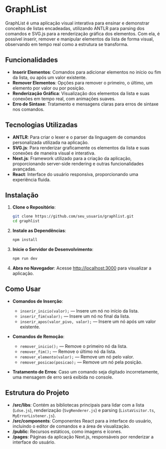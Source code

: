 # GraphList

GraphList é uma aplicação visual interativa para ensinar e demonstrar conceitos de listas encadeadas, utilizando ANTLR para parsing dos comandos e SVG.js para a renderização gráfica dos elementos. Com ela, é possível inserir, remover e manipular elementos da lista de forma visual, observando em tempo real como a estrutura se transforma.

## Funcionalidades

- **Inserir Elementos**: Comandos para adicionar elementos no início ou fim da lista, ou após um valor existente.
- **Remover Elementos**: Opções para remover o primeiro, o último, um elemento por valor ou por posição.
- **Renderização Gráfica**: Visualização dos elementos da lista e suas conexões em tempo real, com animações suaves.
- **Erro de Sintaxe**: Tratamento e mensagens claras para erros de sintaxe nos comandos.

## Tecnologias Utilizadas

- **ANTLR**: Para criar o lexer e o parser da linguagem de comandos personalizada utilizada na aplicação.
- **SVG.js**: Para renderizar graficamente os elementos da lista e suas conexões de maneira visual e interativa.
- **Next.js**: Framework utilizado para a criação da aplicação, proporcionando server-side rendering e outras funcionalidades avançadas.
- **React**: Interface do usuário responsiva, proporcionando uma experiência fluida.

## Instalação

1. **Clone o Repositório**:

   ```bash
   git clone https://github.com/seu_usuario/graphlist.git
   cd graphlist
   ```

2. **Instale as Dependências**:

   ```bash
   npm install
   ```

3. **Inicie o Servidor de Desenvolvimento**:

   ```bash
   npm run dev
   ```

4. **Abra no Navegador**: Acesse [http://localhost:3000](http://localhost:3000) para visualizar a aplicação.

## Como Usar

- **Comandos de Inserção**:

  - `inserir_inicio(valor);` — Insere um nó no início da lista.
  - `inserir_fim(valor);` — Insere um nó no final da lista.
  - `inserir_apos(valor_pivo, valor);` — Insere um nó após um valor existente.

- **Comandos de Remoção**:

  - `remover_inicio();` — Remove o primeiro nó da lista.
  - `remover_fim();` — Remove o último nó da lista.
  - `remover_elemento(valor);` — Remove um nó pelo valor.
  - `remover_posicao(posicao);` — Remove um nó pela posição.

- **Tratamento de Erros**: Caso um comando seja digitado incorretamente, uma mensagem de erro será exibida no console.

## Estrutura do Projeto

- **/src/libs**: Contém as bibliotecas principais para lidar com a lista (`Ldse.js`), renderização (`SvgRenderer.js`) e parsing (`ListaVisitor.ts`, `MyErrorListener.js`).
- **/src/components**: Componentes React para a interface do usuário, incluindo o editor de comandos e a área de visualização.
- **/public**: Recursos estáticos, como imagens e ícones.
- **/pages**: Páginas da aplicação Next.js, responsáveis por renderizar a interface do usuário.


